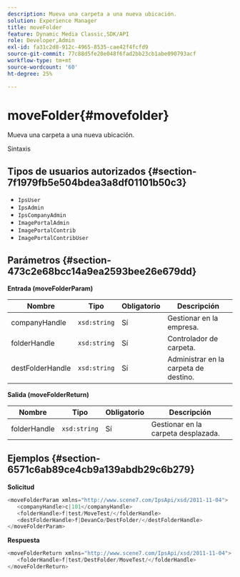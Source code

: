 ```yaml
---
description: Mueva una carpeta a una nueva ubicación.
solution: Experience Manager
title: moveFolder
feature: Dynamic Media Classic,SDK/API
role: Developer,Admin
exl-id: fa31c2d8-912c-4965-8535-cae42f4fcfd9
source-git-commit: 77c88d5fe20e048f6fad2bb23cb1abe090793acf
workflow-type: tm+mt
source-wordcount: '60'
ht-degree: 25%

---
```


# moveFolder{#movefolder}

Mueva una carpeta a una nueva ubicación.

Sintaxis

## Tipos de usuarios autorizados {#section-7f1979fb5e504bdea3a8df01101b50c3}

* `IpsUser`
* `IpsAdmin`
* `IpsCompanyAdmin`
* `ImagePortalAdmin`
* `ImagePortalContrib`
* `ImagePortalContribUser`

## Parámetros {#section-473c2e68bcc14a9ea2593bee26e679dd}

**Entrada (moveFolderParam)**

| Nombre | Tipo | Obligatorio | Descripción |
|---|---|---|---|
| companyHandle | `xsd:string` | Sí | Gestionar en la empresa. |
| folderHandle | `xsd:string` | Sí | Controlador de carpeta. |
| destFolderHandle | `xsd:string` | Sí | Administrar en la carpeta de destino. |

**Salida (moveFolderReturn)**

| Nombre | Tipo | Obligatorio | Descripción |
|---|---|---|---|
| folderHandle | `xsd:string` | Sí | Gestionar en la carpeta desplazada. |

## Ejemplos {#section-6571c6ab89ce4cb9a139abdb29c6b279}

**Solicitud**

```java
<moveFolderParam xmlns="http://www.scene7.com/IpsApi/xsd/2011-11-04">
   <companyHandle>c|101</companyHandle>
   <folderHandle>f|test/MoveTest/</folderHandle>
   <destFolderHandle>f|DevanCo/DestFolder/</destFolderHandle>
</moveFolderParam>
```

**Respuesta**

```java
<moveFolderReturn xmlns="http://www.scene7.com/IpsApi/xsd/2011-11-04">
   <folderHandle>f|test/DestFolder/MoveTest/</folderHandle>
</moveFolderReturn>
```
